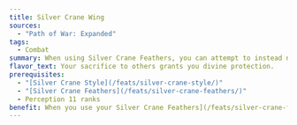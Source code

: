 ```yaml
---
title: Silver Crane Wing
sources:
  - "Path of War: Expanded"
tags:
  - Combat
summary: When using Silver Crane Feathers, you can attempt to instead negate the damage
flavor_text: Your sacrifice to others grants you divine protection.
prerequisites:
  - "[Silver Crane Style](/feats/silver-crane-style/)"
  - "[Silver Crane Feathers](/feats/silver-crane-feathers/)"
  - Perception 11 ranks
benefit: When you use your Silver Crane Feathers](/feats/silver-crane-feathers/) feat, you can make a Will save (DC equal to the ability damage dealt + the hit point damage dealt). If you succeed, the damage is negated rather than being redirected to you.
---
```

